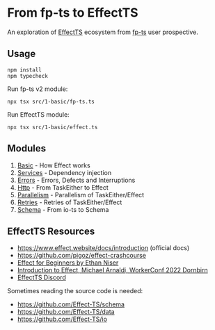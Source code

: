 # From fp-ts to EffectTS

An exploration of [EffectTS](https://github.com/Effect-TS/) ecosystem from [fp-ts](https://github.com/gcanti/fp-ts) user
prospective.

## Usage

```shell
npm install
npm typecheck
```

Run fp-ts v2 module:

```shell
npx tsx src/1-basic/fp-ts.ts
```

Run EffectTS module:

```shell
npx tsx src/1-basic/effect.ts
```

## Modules

1. [Basic](./src/1-basic) - How Effect works
2. [Services](./src/2-services) - Dependency injection
3. [Errors](./src/3-errors) - Errors, Defects and Interruptions
4. [Http](./src/4-http) - From TaskEither to Effect
5. [Parallelism](./src/5-parallelism) - Parallelism of TaskEither/Effect
6. [Retries](./src/6-retries) - Retries of TaskEither/Effect
7. [Schema](./src/7-schema) - From io-ts to Schema

## EffectTS Resources

-   https://www.effect.website/docs/introduction (official docs)
-   https://github.com/pigoz/effect-crashcourse
-   [Effect for Beginners by Ethan Niser](https://youtu.be/fTN8BX5qj6s?si=fTQV4gU8Aq9bnvmY)
-   [Introduction to Effect, Michael Arnaldi, WorkerConf 2022 Dornbirn](https://www.youtube.com/watch?v=zrNr3JVUc8I)
-   [EffectTS Discord](https://discord.gg/RVZKYxWfAJ)

Sometimes reading the source code is needed:

-   https://github.com/Effect-TS/schema
-   https://github.com/Effect-TS/data
-   https://github.com/Effect-TS/io
